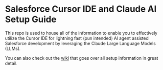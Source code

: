 # Salesforce Cursor IDE and Claude AI Setup Guide
This repo is used to house all of the information to enable you to effectively utilize the Cursor IDE for lightning fast (pun intended) AI agent assisted Salesforce development by leveraging the Claude Large Language Models (LLMs).   
   
You can also check out the <a href="https://github.com/Coding-With-The-Force/The-Complete-Guide-To-AI-Assisted-Salesforce-Development/wiki" target="_blank">wiki</a> that goes over all setup information in great detail.
